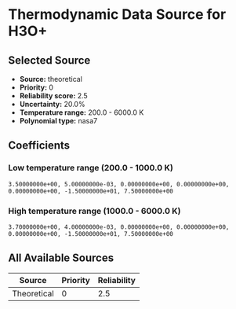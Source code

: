 # Thermodynamic Data Source for H3O+

## Selected Source
- **Source:** theoretical
- **Priority:** 0
- **Reliability score:** 2.5
- **Uncertainty:** 20.0%
- **Temperature range:** 200.0 - 6000.0 K
- **Polynomial type:** nasa7

## Coefficients
### Low temperature range (200.0 - 1000.0 K)
```
3.50000000e+00, 5.00000000e-03, 0.00000000e+00, 0.00000000e+00, 0.00000000e+00, -1.50000000e+01, 7.50000000e+00
```

### High temperature range (1000.0 - 6000.0 K)
```
3.70000000e+00, 4.00000000e-03, 0.00000000e+00, 0.00000000e+00, 0.00000000e+00, -1.50000000e+01, 7.50000000e+00
```

## All Available Sources
| Source | Priority | Reliability |
|--------|----------|-------------|
| Theoretical | 0 | 2.5 |
